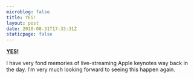 ```yaml
---
microblog: false
title: YES!
layout: post
date: 2010-08-31T17:33:31Z
staticpage: false
---
```


**[YES!](http://www.apple.com/pr/library/2010/08/31alert.html)**

I have very fond memories of live-streaming Apple keynotes way back in
the day. I’m very much looking forward to seeing this happen again.
